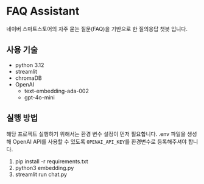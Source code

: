 # FAQ Assistant
네이버 스마트스토어의 자주 묻는 질문(FAQ)을 기반으로 한 질의응답 챗봇 입니다.

## 사용 기술
- python 3.12
- streamlit
- chromaDB
- OpenAI
    - text-embedding-ada-002
    - gpt-4o-mini

## 실행 방법
 해당 프로젝트 실행하기 위해서는 환경 변수 설정이 먼저 필요합니다.
.env 파일을 생성해 OpenAI API를 사용할 수 있도록 `OPENAI_API_KEY`를 환경변수로 등록해주셔야 합니다.

1. pip install -r requirements.txt
2. python3 embedding.py
3. streamlit run chat.py
